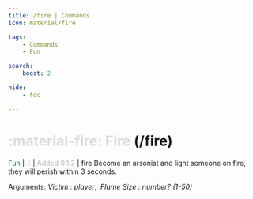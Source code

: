 ```yaml
---
title: /fire | Commands
icon: material/fire

tags:
    - Commands
    - Fun

search:
    boost: 2

hide:
    - toc

---
```

# <p style="color: rgb(220,220,220); display: inline;">:material-fire: Fire</p> (/fire)
<div style="display:inline;">
<p style="color: #216E4E; display: inline;">Fun</p> | <p style="color: rgb(220,220,220); display: inline;">3</p> | <p style="color: rgb(180,180,180); display: inline;"> Added 0.1.2</p> | fire
</div>
Become an arsonist and light someone on fire, they will perish within 3 seconds.

Arguments: _Victim : player_,&nbsp;&nbsp;_Flame Size : number? (1-50)_

<!-- ## See Also -->
<!-- * [:fontawesome-solid-ranking-star: /rank](/Commands/specifics/rank/) -->